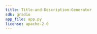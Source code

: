 ```yaml
---
title: Title-and-Description-Generator
sdk: gradio
app_file: app.py
license: apache-2.0
---
```



